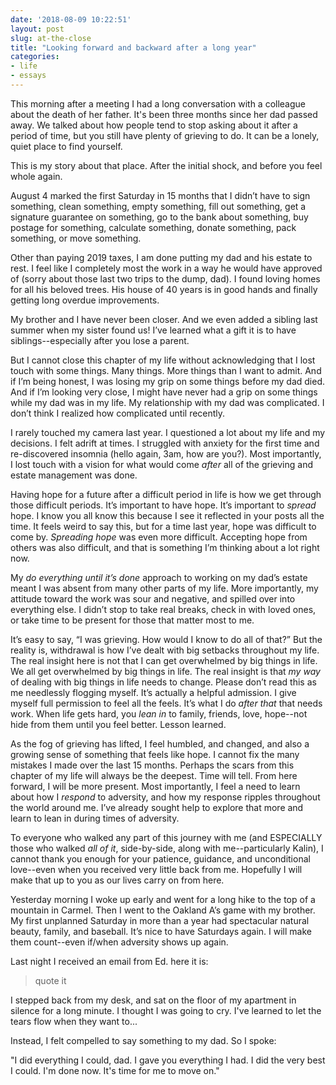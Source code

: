 ```yaml
---
date: '2018-08-09 10:22:51'
layout: post
slug: at-the-close
title: "Looking forward and backward after a long year"
categories:
- life
- essays
---
```


This morning after a meeting I had a long conversation with a colleague about the death of her father. It's been three months since her dad passed away. We talked about how people tend to stop asking about it after a period of time, but you still have plenty of grieving to do. It can be a lonely, quiet place to find yourself.

This is my story about that place. After the initial shock, and before you feel whole again. 

August 4 marked the first Saturday in 15 months that I didn’t have to sign something, clean something, empty something, fill out something, get a signature guarantee on something, go to the bank about something, buy postage for something, calculate something, donate something, pack something, or move something.

Other than paying 2019 taxes, I am done putting my dad and his estate to rest. I feel like I completely most the work in a way he would have approved of (sorry about those last two trips to the dump, dad). I found loving homes for all his beloved trees. His house of 40 years is in good hands and finally getting long overdue improvements.

My brother and I have never been closer. And we even added a sibling last summer when my sister found us! I’ve learned what a gift it is to have siblings--especially after you lose a parent.

But I cannot close this chapter of my life without acknowledging that I lost touch with some things. Many things. More things than I want to admit. And if I’m being honest, I was losing my grip on some things before my dad died. And if I’m looking very close, I might have never had a grip on some things while my dad was in my life. My relationship with my dad was complicated. I don’t think I realized how complicated until recently. 

I rarely touched my camera last year. I questioned a lot about my life and my decisions. I felt adrift at times. I struggled with anxiety for the first time and re-discovered insomnia (hello again, 3am, how are you?). Most importantly, I lost touch with a vision for what would come *after* all of the grieving and estate management was done.

Having hope for a future after a difficult period in life is how we get through those difficult periods. It’s important to have hope. It’s important to *spread* hope. I know you all know this because I see it reflected in your posts all the time. It feels weird to say this, but for a time last year, hope was difficult to come by. *Spreading hope* was even more difficult. Accepting hope from others was also difficult, and that is something I’m thinking about a lot right now. 

My _do everything until it’s done_ approach to working on my dad’s estate meant I was absent from many other parts of my life. More importantly, my attitude toward the work was sour and negative, and spilled over into everything else. I didn’t stop to take real breaks, check in with loved ones, or take time to be present for those that matter most to me.

It’s easy to say, “I was grieving. How would I know to do all of that?” But the reality is, withdrawal is how I’ve dealt with big setbacks throughout my life. The real insight here is not that I can get overwhelmed by big things in life. We all get overwhelmed by big things in life. The real insight is that *my way* of dealing with big things in life needs to change. Please don’t read this as me needlessly flogging myself. It’s actually a helpful admission. I give myself full permission to feel all the feels. It’s what I do *after that* that needs work. When life gets hard, you *lean in* to family, friends, love, hope--not hide from them until you feel better. Lesson learned.  

As the fog of grieving has lifted, I feel humbled, and changed, and also a growing sense of something that feels like hope. I cannot fix the many mistakes I made over the last 15 months.  Perhaps the scars from this chapter of my life will always be the deepest. Time will tell. From here forward, I will be more present. Most importantly, I feel a need to learn about how I *respond* to adversity, and how my response ripples throughout the world around me. I’ve already sought help to explore that more and learn to lean in during times of adversity.

To everyone who walked any part of this journey with me (and ESPECIALLY those who walked *all of it*, side-by-side, along with me--particularly Kalin), I cannot thank you enough for your patience, guidance, and unconditional love--even when you received very little back from me. Hopefully I will make that up to you as our lives carry on from here.

Yesterday morning I woke up early and went for a long hike to the top of a mountain in Carmel. Then I went to the Oakland A’s game with my brother. My first unplanned Saturday in more than a year had spectacular natural beauty, family, and baseball. It’s nice to have Saturdays again. I will make them count--even if/when adversity shows up again.

Last night I received an email from Ed. here it is:

> quote it

I stepped back from my desk, and sat on the floor of my apartment in silence for a long minute. I thought I was going to cry. I've learned to let the tears flow when they want to...

Instead, I felt compelled to say something to my dad. So I spoke:

"I did everything I could, dad. I gave you everything I had. I did the very best I could. I'm done now. It's time for me to move on."